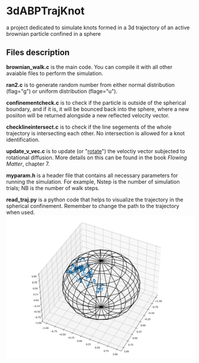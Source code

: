 # 3dABPTrajKnot
 a project dedicated to simulate knots formed in a 3d trajectory of an active brownian particle confined in a sphere

## Files description
**brownian_walk.c** is the main code. You can compile it with all other avaiable files to perform the simulation.

**ran2.c** is to generate random number from either normal distribution (flag="g") or uniform distribution (flage="u").

**confinementcheck.c** is to check if the particle is outside of the spherical boundary, and if it is, it will be bounced back into the sphere, where a new posiiton will be returned alongside a new reflected velocity vector.

**checklineintersect.c** is to check if the line segements of the whole trajectory is intersecting each other. No intersection is allowed for a knot identification.

**update_v_vec.c** is to update (or "[rotate](http://personal.maths.surrey.ac.uk/T.Bridges/SLOSH/3-2-1-Eulerangles.pdf)") the veloctiy vector subjected to rotational diffusion. More details on this can be found in the book *Flowing Matter*, chapter 7. 

**myparam.h** is a header file that contains all necessary parameters for running the  simulation. For example, Nstep is the number of simulation trials; NB is the number of walk steps.

**read_traj.py** is a python code that helps to visualize the trajectory in the spherical confinement. Remember to change the path to the trajectory when used. 
![alt text](test_run.jpg)

